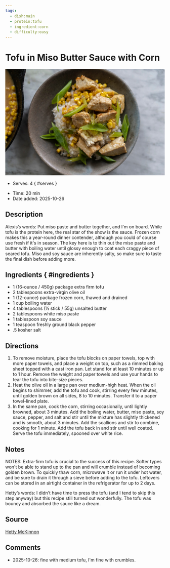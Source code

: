 ```yaml
---
tags:
  - dish:main
  - protein:tofu
  - ingredient:corn
  - difficulty:easy
---
```

<!-- Tags can have colon, but no space around it -->

# Tofu in Miso Butter Sauce with Corn

![Recipe picture](../images/misobuttercorn.jpg)

<!-- Serves has to be a single number, no dashes, but text is allowed after the
number (e.g., 24 cookies) -->
- Serves: 4
{ #serves }
<!-- Time is not parsed, so anything can be input here, and additional
values can be added (e.g., "active time", "cooking time", etc) -->
- Time: 20 min
- Date added: 2025-10-26

## Description
Alexis’s words: Put miso paste and butter together, and I'm on board. While tofu is the protein here, the real star of the show is the sauce. Frozen corn makes this a year-round dinner contender, although you could of course use fresh if it's in season. The key here is to thin out the miso paste and butter with boiling water until glossy enough to coat each craggy piece of seared tofu. Miso and soy sauce are inherently salty, so make sure to taste the final dish before adding more.

## Ingredients { #ingredients }

<!-- Decimals are allowed, fractions are not. For ranges, use only a single dash
and no spaces between the numbers. -->
- 1 (16-ounce / 450g) package extra­ firm tofu
- 2 tablespoons extra-virgin olive oil
- 1 (12-ounce) package frozen corn, thawed and drained
- 1 cup boiling water
- 4 tablespoons (½ stick / 55g) unsalted butter
- 2 tablespoons white miso paste
- 1 tablespoon soy sauce
- 1 teaspoon freshly ground black pepper
- .5 kosher salt

## Directions

<!-- If you have a direction that refers to a number of some ingredient, wrap
the number in asterisks and add `{.ingredient-num}` afterwards. For example,
write `Add 2 Tbsp oil to pan` as `Add *2*{.ingredient-num} to pan`. This allows
us to properly change the number when changing the serves value. -->

1. To remove moisture, place the tofu blocks on paper towels, top with more paper towels, and place a weight on top, such as a rimmed baking sheet topped with a cast­ iron pan. Let stand for at least 10 minutes or up to 1 hour. Remove the weight and paper towels and use your hands to tear the tofu into bite-size pieces.
2. Heat the olive oil in a large pan over medium-high heat. When the oil begins to shimmer, add the tofu and cook, stirring every few minutes, until golden brown on all sides, 8 to 10 minutes. Transfer it to a paper towel-lined plate.
3. In the same pan, cook the corn, stirring occasionally, until lightly browned, about 3 minutes. Add the boiling water, butter, miso paste, soy sauce, pepper, and salt and stir until the mixture has slightly thickened and is smooth, about 3 minutes. Add the scallions and stir to combine, cooking for 1 minute. Add the tofu back in and stir until well coated. Serve the tofu immediately, spooned over white rice.

## Notes

NOTES: Extra-firm tofu is crucial to the success of this recipe. Softer types won't be able to stand up to the pan and will crumble instead of becoming golden brown. To quickly thaw corn, microwave it or run it under hot water, and be sure to drain it through a sieve before adding to the tofu. Leftovers can be stored in an airtight container in the refrigerator for up to 2 days.

Hetty’s words: I didn’t have time to press the tofu (and I tend to skip this step anyway) but this recipe still turned out wonderfully. The tofu was bouncy and absorbed the sauce like a dream.

## Source

[Hetty McKinnon](https://tovegetableswithlove.substack.com/p/nights-and-weekends-x-linger)

## Comments

- 2025-10-26: fine with medium tofu, I'm fine with crumbles.
